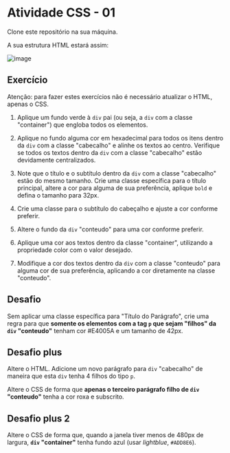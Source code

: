 # Atividade CSS - 01

Clone este repositório na sua máquina.

A sua estrutura HTML estará assim:

![image](https://github.com/user-attachments/assets/5d9328b2-fbaa-452b-b3eb-e1ef41eb7c65)


## Exercício

Atenção: para fazer estes exercícios não é necessário atualizar o HTML, apenas o CSS.

1. Aplique um fundo verde à <code>div</code> pai (ou seja, a <code>div</code> com a classe "container") que engloba todos os elementos.
1. Aplique no fundo alguma cor em hexadecimal para todos os itens dentro da <code>div</code> com a classe "cabecalho" e alinhe os textos ao centro. Verifique se todos os textos dentro da <code>div</code> com a classe "cabecalho" estão devidamente centralizados.

1. Note que o título e o subtítulo dentro da <code>div</code> com a classe "cabecalho" estão do mesmo tamanho. Crie uma classe específica para o título principal, altere a cor para alguma de sua preferência, aplique <code>bold</code> e defina o tamanho para 32px.

1. Crie uma classe para o subtítulo do cabeçalho e ajuste a cor conforme preferir.

1. Altere o fundo da <code>div</code> "conteudo" para uma cor conforme preferir.

1. Aplique uma cor aos textos dentro da classe "container", utilizando a propriedade color com o valor desejado.

1. Modifique a cor dos textos dentro da <code>div</code> com a classe "conteudo" para alguma cor de sua preferência, 
aplicando a cor diretamente na classe "conteudo".

## Desafio

Sem aplicar uma classe específica para "Título do Parágrafo", crie uma regra para que **somente os elementos com a tag <code>p</code> que sejam "filhos" da <code>div</code> "conteudo"** tenham cor #E4005A e um tamanho de 42px.

## Desafio plus

Altere o HTML. Adicione um novo parágrafo para <code>div</code> "cabecalho" de maneira que esta <code>div</code> tenha 4 filhos do tipo <code>p</code>.

Altere o CSS de forma que **apenas o terceiro parágrafo filho de <code>div</code> "conteudo"** tenha a cor roxa e subscrito.

## Desafio plus 2

Altere o CSS de forma que, quando a janela tiver menos de 480px de largura, **<code>div</code> "container"** tenha fundo azul (usar *lightblue*, <code>#ADD8E6</code>).






